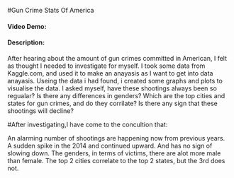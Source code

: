#Gun Crime Stats Of America
#### Video Demo:  <URL HERE>
#### Description:
After hearing about the amount of gun crimes committed in American, I felt as thought I needed to investigate for myself.
I took some data from Kaggle.com, and used it to make an anayasis as I want to get into data anayasis.
Useing the data i had found, i created some graphs and plots to visualise the data.
I asked myself, have these shootings always been so regualar?
Is there any differences in genders?
Which are the top cities and states for gun crimes, and do they corrilate?
Is there any sign that these shootings will decline?

#After investigating,I have come to the concultion that:

An alarming number of shootings are happening now from previous years.
A sudden spike in the 2014 and continued upward. And has no sign of slowing down.
The genders, in terms of victims, there are alot more male than female. 
The top 2 cities correlate to the top 2 states, but the 3rd does not. 

